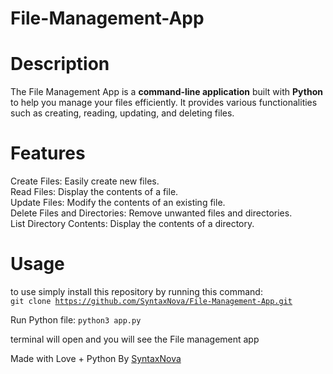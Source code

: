 # File-Management-App
# Description
<p>The File Management App is a <b>command-line application</b> built with <b>Python</b> to help you manage your files efficiently. It provides various functionalities such as creating, reading, updating, and deleting files.</p>

# Features
Create Files: Easily create new files.<br>
Read Files: Display the contents of a file.<br>
Update Files: Modify the contents of an existing file.<br>
Delete Files and Directories: Remove unwanted files and directories.<br>
List Directory Contents: Display the contents of a directory.<br>

# Usage 
to use simply install this repository by running this command: <br>
<code>git clone https://github.com/SyntaxNova/File-Management-App.git</code>

Run Python file:
<code>python3 app.py</code>

terminal will open and you will see the File management app

Made with Love + Python By <a href="https://github.com/SyntaxNova">SyntaxNova<a>



